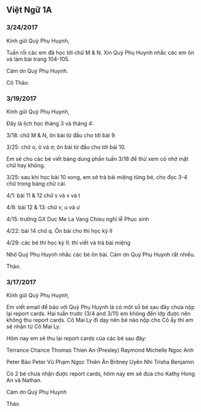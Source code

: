 ## Việt Ngữ 1A

### 3/24/2017

Kính gửi Quý Phụ Huynh,

Tuần rồi các em đã học tới chữ M & N. Xin Quý Phụ Huynh nhắc các em ôn và làm bài trang 104-105.

Cám ơn Quý Phụ Huynh.

Cô Thảo. 

### 3/19/2017

Kính gửi Quý Phụ Huynh,

Đây là lịch học tháng 3 và tháng 4:

3/18: chữ M & N, ôn bài từ đầu cho tới bài 9.

3/25: chữ o, ô và ơ; ôn bài từ đầu cho tới bài 10.

Em sẽ cho các bé viết bảng dùng phấn tuần 3/18 để thử xem có nhớ mặt chữ hay không.

3/25: sau khi học bài 10 xong, em sẽ trả bài miệng từng bé, cho đọc 3-4 chữ trong bảng chữ cái.

4/1: bài 11 & 12 chữ s và x và t

4/8: bài 12 & 13: chữ v, u và ư

4/15: trường GX Duc Me La Vang Chieu nghỉ lễ Phục sinh

4/22: bài 14 chữ q. Ôn bài cho thi học kỳ II

4/29: các bé thi học kỳ II: thi viết và trả bài miệng

Nhờ Quý Phụ Huynh nhắc các bé ôn bài. Cám ơn Quý Phụ Huynh rất nhiều.

Thảo.

### 3/17/2017

Kính gửi Quý Phụ Huynh,

Em viết email để báo với Quý Phụ Huynh là có một số bé sau đây chưa nộp lại report cards. Hai tuần trước (3/4 and 3/11) em không đến lớp được nên không thu report cards. Cô Mai Ly đi dạy nên bé nào nộp cho Cô ấy thì em sẽ nhận từ Cô Mai Ly.

Hôm nay em sẽ thu lại report cards của các bé sau đây:

Terrance
Chance
Thomas
Thien An (Presley)
Raymond
Michelle
Ngoc Anh

Peter Bảo
Peter Vũ
Phạm Ngọc Thiên Ân
Britney
Uyên Nhi
Trisha
Benjamin

Có 2 bé chưa nhận được report cards, hôm nay em sẽ đưa cho Kathy Hong An và Nathan.

Cám ơn Quý Phụ Huynh

Thảo
